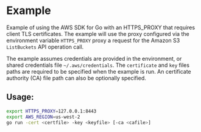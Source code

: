 # Example

Example of using the AWS SDK for Go with an HTTPS_PROXY that requires client
TLS certificates. The example will use the proxy configured via the environment
variable `HTTPS_PROXY` proxy a request for the Amazon S3 `ListBuckets` API
operation call.

The example assumes credentials are provided in the environment, or shared
credentials file `~/.aws/credentials`. The `certificate` and `key` files paths
are required to be specified when the example is run. An certificate authority
(CA) file path can also be optionally specified.

## Usage:

```sh
export HTTPS_PROXY=127.0.0.1:8443
export AWS_REGION=us-west-2
go run -cert <certfile> -key <keyfile> [-ca <cafile>]
```

